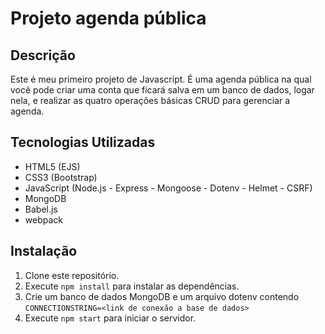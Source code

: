 # Projeto agenda pública

## Descrição 
Este é meu primeiro projeto de Javascript. É uma agenda pública na qual você pode criar uma conta que ficará salva em um banco de dados, logar nela, e realizar as quatro operações básicas CRUD para gerenciar a agenda.

## Tecnologias Utilizadas
- HTML5 (EJS)
- CSS3 (Bootstrap)
- JavaScript (Node.js - Express - Mongoose - Dotenv - Helmet - CSRF)
- MongoDB
- Babel.js
- webpack

## Instalação
1. Clone este repositório.
2. Execute `npm install` para instalar as dependências.
3. Crie um banco de dados MongoDB e um arquivo dotenv contendo `CONNECTIONSTRING=<link de conexão a base de dados>`
4. Execute `npm start` para iniciar o servidor.
